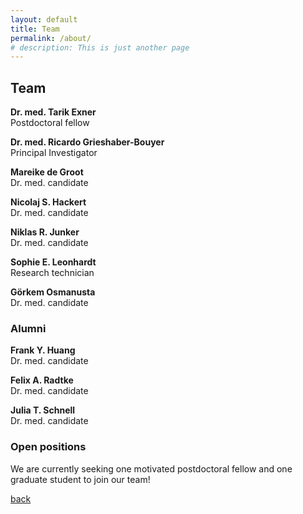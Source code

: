 ```yaml
---
layout: default
title: Team
permalink: /about/
# description: This is just another page
---
```



## Team

**Dr. med. Tarik Exner**  
Postdoctoral fellow  

**Dr. med. Ricardo Grieshaber-Bouyer**  
Principal Investigator

**Mareike de Groot**  
Dr. med. candidate

**Nicolaj S. Hackert**  
Dr. med. candidate

**Niklas R. Junker**  
Dr. med. candidate

**Sophie E. Leonhardt**  
Research technician

**Görkem Osmanusta**  
Dr. med. candidate


### Alumni

**Frank Y. Huang**  
Dr. med. candidate

**Felix A. Radtke**  
Dr. med. candidate

**Julia T. Schnell**  
Dr. med. candidate

### Open positions
We are currently seeking one motivated postdoctoral fellow and one graduate student to join our team!

[back](./)
